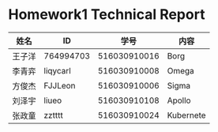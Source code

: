 # Homework1 Technical Report

| 姓名 | ID | 学号 | 内容 |
| ------ | ------ | ------ | ------ |
| 王子洋 | 764994703 | 516030910016 | Borg |
| 李青弈| liqycarl | 516030910008 | Omega |
| 方俊杰 | FJJLeon | 516030910006 | Sigma |
| 刘泽宇 | liueo | 516030910108 | Apollo |
| 张政童 | zztttt | 516030910024 | Kubernete |
